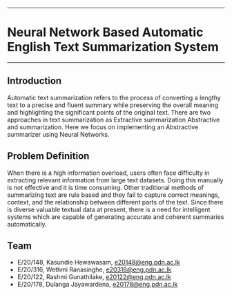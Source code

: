 ___
# Neural Network Based Automatic English Text Summarization System
___

## Introduction

Automatic text summarization refers to the process of converting a lengthy text to a precise and fluent summary while preserving the overall meaning and highlighting the significant points of the original text. There are two approaches in text summarization as Extractive summarization Abstractive and summarization. Here we focus on implementing an Abstractive summarizer using Neural Networks.

## Problem Definition

When there is a high information overload, users often face difficulty in extracting relevant information from large text datasets. Doing this manually is not effective and it is time consuming. Other traditional methods of summarizing text are rule based and they fail to capture correct meanings, context, and the relationship between different parts of the text. Since there is diverse valuable textual data at present, there is a need for intelligent systems which are capable of generating accurate and coherent summaries automatically.

## Team
-  E/20/148, Kasundie Hewawasam, [e20148@eng.pdn.ac.lk](mailto:e20148@eng.pdn.ac.lk)
-  E/20/316, Wethmi Ranasinghe, [e20316@eng.pdn.ac.lk](mailto:e20316@eng.pdn.ac.lk)
-  E/20/122, Rashmi Gunathilake, [e20122@eng.pdn.ac.lk](mailto:e20122@eng.pdn.ac.lk)
-  E/20/178, Dulanga Jayawardena, [e20178@eng.pdn.ac.lk](mailto:e20178@eng.pdn.ac.lk)
